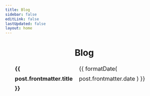 ```yaml
---
title: Blog
sidebar: false
editLink: false
lastUpdated: false
layout: home
---
```


<script setup>
import { withBase } from "vitepress";
import { data as posts } from '/data/posts.data'
import formatDate from '/.vitepress/theme/utils/formatDate';
import getSorted from '/.vitepress/theme/utils/getSorted';

const filteredPosts = posts.filter(post => !post.frontmatter.hidden);
const sortedPosts = getSorted(filteredPosts);
</script>

<h1 align="center">Blog</h1>
<ul>
    <li v-for="post of sortedPosts">
        <strong><a :href="withBase(post.url)">{{ post.frontmatter.title }}</a></strong>
        <span>{{ formatDate( post.frontmatter.date ) }}</span>
    </li>
</ul>

<style scoped>
ul {
    list-style-type: none;
    font-size: 1.125rem;
    line-height: 1.75;
}

a {
    text-decoration: none;
}

li {
    display: flex;
    gap: 20px;
    align-items: baseline;
    justify-content: space-between;
}

li span {
    font-family: var(--vp-font-family-mono);
    font-size: var(--vp-code-font-size);
}
</style>

